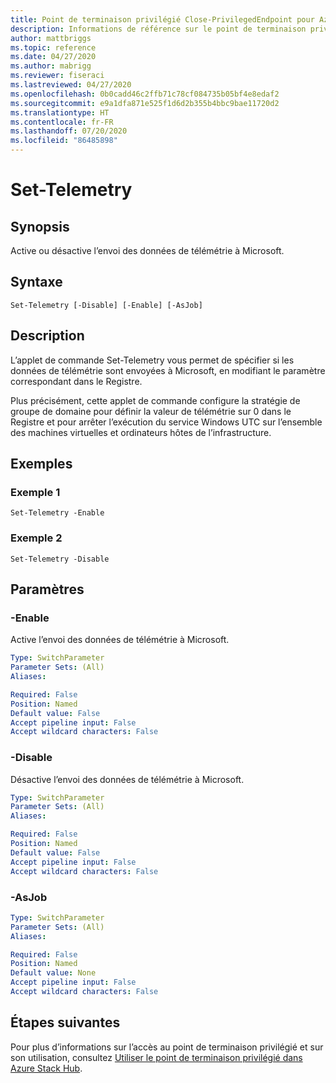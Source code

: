 ```yaml
---
title: Point de terminaison privilégié Close-PrivilegedEndpoint pour Azure Stack Hub
description: Informations de référence sur le point de terminaison privilégié Azure Stack PowerShell - Close-PrivilegedEndpoint
author: mattbriggs
ms.topic: reference
ms.date: 04/27/2020
ms.author: mabrigg
ms.reviewer: fiseraci
ms.lastreviewed: 04/27/2020
ms.openlocfilehash: 0b0cadd46c2ffb71c78cf084735b05bf4e8edaf2
ms.sourcegitcommit: e9a1dfa871e525f1d6d2b355b4bbc9bae11720d2
ms.translationtype: HT
ms.contentlocale: fr-FR
ms.lasthandoff: 07/20/2020
ms.locfileid: "86485898"
---
```

# <a name="set-telemetry"></a>Set-Telemetry

## <a name="synopsis"></a>Synopsis
Active ou désactive l’envoi des données de télémétrie à Microsoft.

## <a name="syntax"></a>Syntaxe

```
Set-Telemetry [-Disable] [-Enable] [-AsJob]
```

## <a name="description"></a>Description
L’applet de commande Set-Telemetry vous permet de spécifier si les données de télémétrie sont envoyées à Microsoft, en modifiant le paramètre correspondant dans le Registre.

Plus précisément, cette applet de commande configure la stratégie de groupe de domaine pour définir la valeur de télémétrie sur 0 dans le Registre et pour arrêter l’exécution du service Windows UTC sur l’ensemble des machines virtuelles et ordinateurs hôtes de l’infrastructure.

## <a name="examples"></a>Exemples

### <a name="example-1"></a>Exemple 1
```
Set-Telemetry -Enable
```

### <a name="example-2"></a>Exemple 2
```
Set-Telemetry -Disable
```

## <a name="parameters"></a>Paramètres

### <a name="-enable"></a>-Enable
Active l’envoi des données de télémétrie à Microsoft.

```yaml
Type: SwitchParameter
Parameter Sets: (All)
Aliases:

Required: False
Position: Named
Default value: False
Accept pipeline input: False
Accept wildcard characters: False
```

### <a name="-disable"></a>-Disable
Désactive l’envoi des données de télémétrie à Microsoft.

```yaml
Type: SwitchParameter
Parameter Sets: (All)
Aliases:

Required: False
Position: Named
Default value: False
Accept pipeline input: False
Accept wildcard characters: False
```

### <a name="-asjob"></a>-AsJob


```yaml
Type: SwitchParameter
Parameter Sets: (All)
Aliases:

Required: False
Position: Named
Default value: None
Accept pipeline input: False
Accept wildcard characters: False
```

## <a name="next-steps"></a>Étapes suivantes

Pour plus d’informations sur l’accès au point de terminaison privilégié et sur son utilisation, consultez [Utiliser le point de terminaison privilégié dans Azure Stack Hub](../../operator/azure-stack-privileged-endpoint.md).
